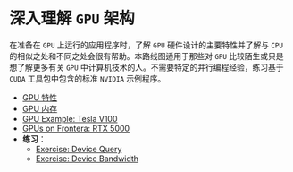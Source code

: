 # 深入理解 `GPU` 架构

在准备在 `GPU` 上运行的应用程序时，了解 `GPU` 硬件设计的主要特性并了解与 `CPU` 的相似之处和不同之处会很有帮助。本路线图适用于那些对 `GPU` 比较陌生或只是想了解更多有关 `GPU` 中计算机技术的人。不需要特定的并行编程经验，练习基于 `CUDA` 工具包中包含的标准 `NVIDIA` 示例程序。

- [GPU 特性](gpu_characteristics.md)
- [GPU 内存](gpu_memory.md)
- [GPU Example: Tesla V100](tesla_v100.md)
- [GPUs on Frontera: RTX 5000](rtx_5000.md)
- **练习**：
  - [Exercise: Device Query](exer_device_query.md)
  - [Exercise: Device Bandwidth](exer_device_bandwidth.md)
